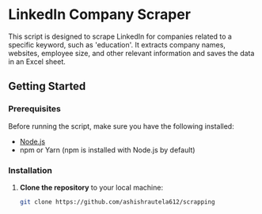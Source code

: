 # LinkedIn Company Scraper

This script is designed to scrape LinkedIn for companies related to a specific keyword, such as 'education'. It extracts company names, websites, employee size, and other relevant information and saves the data in an Excel sheet.

## Getting Started

### Prerequisites

Before running the script, make sure you have the following installed:

- [Node.js](https://nodejs.org/)
- npm or Yarn (npm is installed with Node.js by default)

### Installation

1. **Clone the repository** to your local machine:
   ```bash
   git clone https://github.com/ashishrautela612/scrapping
   ```

